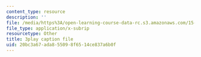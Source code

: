 ```yaml
---
content_type: resource
description: ''
file: /media/https%3A/open-learning-course-data-rc.s3.amazonaws.com/15-s12-blockchain-and-money-fall-2018/20bc3a67ada855098f6514ce837a6b0f_EH6vE97qIP4.vtt
file_type: application/x-subrip
resourcetype: Other
title: 3play caption file
uid: 20bc3a67-ada8-5509-8f65-14ce837a6b0f
---
```

